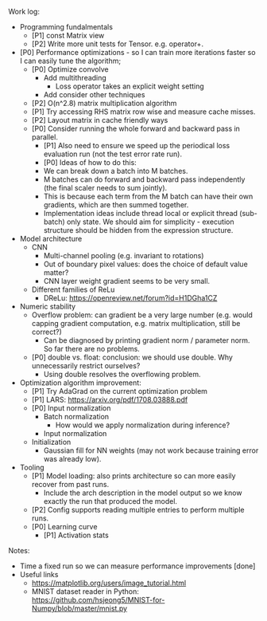 Work log:

* Programming fundalmentals
  * [P1] const Matrix view
  * [P2] Write more unit tests for Tensor. e.g. operator+. 
* [P0] Performance optimizations - so I can train more iterations faster so I can easily tune the algorithm;
  * [P0] Optimize convolve
     * Add multithreading
       * Loss operator takes an explicit weight setting
     * Add consider other techniques
  * [P2] O(n^2.8) matrix multiplication algorithm
  * [P1] Try accessing RHS matrix row wise and measure cache misses. 
  * [P2] Layout matrix in cache friendly ways
  * [P0] Consider running the whole forward and backward pass in parallel. 
    * [P1] Also need to ensure we speed up the periodical loss evaluation run (not the test error rate run). 
    * [P0] Ideas of how to do this:
    * We can break down a batch into M batches. 
    * M batches can do forward and backward pass independently (the final scaler needs to sum jointly).
    * This is because each term from the M batch can have their own gradients, which are then summed together.
    * Implementation ideas include thread local or explicit thread (sub-batch) only state. We should aim for simplicity - execution structure should be hidden from the expression structure.  
* Model architecture
  * CNN 
    * Multi-channel pooling (e.g. invariant to rotations)
    * Out of boundary pixel values: does the choice of default value matter?
    * CNN layer weight gradient seems to be very small. 
  * Different families of ReLu
    * DReLu: https://openreview.net/forum?id=H1DGha1CZ
* Numeric stability
  * Overflow problem: can gradient be a very large number (e.g. would capping gradient computation, e.g. matrix multiplication, still be correct?)
    * Can be diagnosed by printing gradient norm / parameter norm. So far there are no problems. 
  * [P0] double vs. float: conclusion: we should use double. Why unnecessarily restrict ourselves? 
    * Using double resolves the overflowing problem. 
* Optimization algorithm improvement:
  * [P1] Try AdaGrad on the current optimization problem 
  * [P1] LARS: https://arxiv.org/pdf/1708.03888.pdf
  * [P0] Input normalization
    * Batch normalization
      * How would we apply normalization during inference? 
    * Input normalization
  * Initialization
    * Gaussian fill for NN weights (may not work because training error was already low).
* Tooling
  * [P1] Model loading: also prints architecture so can more easily recover from past runs.
    * Include the arch description in the model output so we know exactly the run that produced the model. 
  * [P2] Config supports reading multiple entries to perform multiple runs.
  * [P0] Learning curve
    * [P1] Activation stats 

Notes:
  * Time a fixed run so we can measure performance improvements [done]
  * Useful links
    * https://matplotlib.org/users/image_tutorial.html
    * MNIST dataset reader in Python: https://github.com/hsjeong5/MNIST-for-Numpy/blob/master/mnist.py
